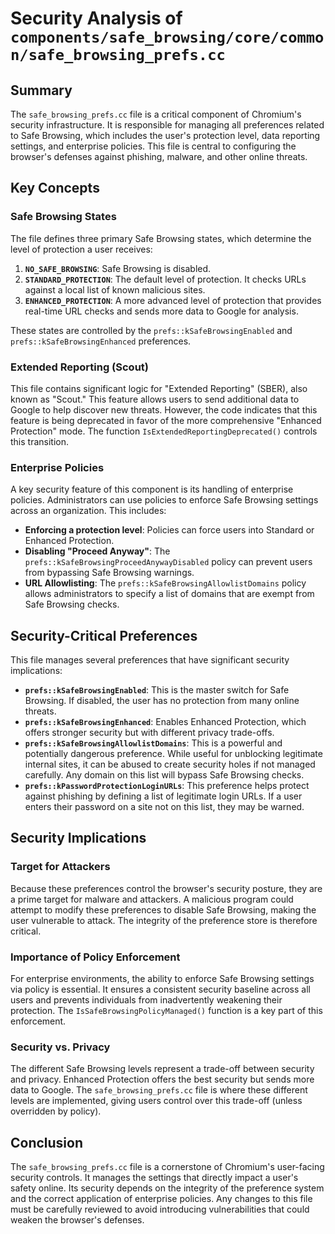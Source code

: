 # Security Analysis of `components/safe_browsing/core/common/safe_browsing_prefs.cc`

## Summary

The `safe_browsing_prefs.cc` file is a critical component of Chromium's security infrastructure. It is responsible for managing all preferences related to Safe Browsing, which includes the user's protection level, data reporting settings, and enterprise policies. This file is central to configuring the browser's defenses against phishing, malware, and other online threats.

## Key Concepts

### Safe Browsing States

The file defines three primary Safe Browsing states, which determine the level of protection a user receives:

1.  **`NO_SAFE_BROWSING`**: Safe Browsing is disabled.
2.  **`STANDARD_PROTECTION`**: The default level of protection. It checks URLs against a local list of known malicious sites.
3.  **`ENHANCED_PROTECTION`**: A more advanced level of protection that provides real-time URL checks and sends more data to Google for analysis.

These states are controlled by the `prefs::kSafeBrowsingEnabled` and `prefs::kSafeBrowsingEnhanced` preferences.

### Extended Reporting (Scout)

This file contains significant logic for "Extended Reporting" (SBER), also known as "Scout." This feature allows users to send additional data to Google to help discover new threats. However, the code indicates that this feature is being deprecated in favor of the more comprehensive "Enhanced Protection" mode. The function `IsExtendedReportingDeprecated()` controls this transition.

### Enterprise Policies

A key security feature of this component is its handling of enterprise policies. Administrators can use policies to enforce Safe Browsing settings across an organization. This includes:

*   **Enforcing a protection level**: Policies can force users into Standard or Enhanced Protection.
*   **Disabling "Proceed Anyway"**: The `prefs::kSafeBrowsingProceedAnywayDisabled` policy can prevent users from bypassing Safe Browsing warnings.
*   **URL Allowlisting**: The `prefs::kSafeBrowsingAllowlistDomains` policy allows administrators to specify a list of domains that are exempt from Safe Browsing checks.

## Security-Critical Preferences

This file manages several preferences that have significant security implications:

*   **`prefs::kSafeBrowsingEnabled`**: This is the master switch for Safe Browsing. If disabled, the user has no protection from many online threats.
*   **`prefs::kSafeBrowsingEnhanced`**: Enables Enhanced Protection, which offers stronger security but with different privacy trade-offs.
*   **`prefs::kSafeBrowsingAllowlistDomains`**: This is a powerful and potentially dangerous preference. While useful for unblocking legitimate internal sites, it can be abused to create security holes if not managed carefully. Any domain on this list will bypass Safe Browsing checks.
*   **`prefs::kPasswordProtectionLoginURLs`**: This preference helps protect against phishing by defining a list of legitimate login URLs. If a user enters their password on a site not on this list, they may be warned.

## Security Implications

### Target for Attackers

Because these preferences control the browser's security posture, they are a prime target for malware and attackers. A malicious program could attempt to modify these preferences to disable Safe Browsing, making the user vulnerable to attack. The integrity of the preference store is therefore critical.

### Importance of Policy Enforcement

For enterprise environments, the ability to enforce Safe Browsing settings via policy is essential. It ensures a consistent security baseline across all users and prevents individuals from inadvertently weakening their protection. The `IsSafeBrowsingPolicyManaged()` function is a key part of this enforcement.

### Security vs. Privacy

The different Safe Browsing levels represent a trade-off between security and privacy. Enhanced Protection offers the best security but sends more data to Google. The `safe_browsing_prefs.cc` file is where these different levels are implemented, giving users control over this trade-off (unless overridden by policy).

## Conclusion

The `safe_browsing_prefs.cc` file is a cornerstone of Chromium's user-facing security controls. It manages the settings that directly impact a user's safety online. Its security depends on the integrity of the preference system and the correct application of enterprise policies. Any changes to this file must be carefully reviewed to avoid introducing vulnerabilities that could weaken the browser's defenses.